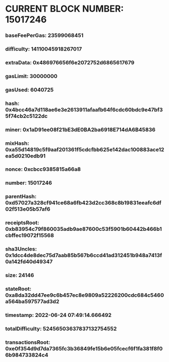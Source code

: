 # CURRENT BLOCK NUMBER: 15017246

### baseFeePerGas: 23599068451
### difficulty: 14110045918267017
### extraData: 0x486976656f6e2072752d6865617679
### gasLimit: 30000000
### gasUsed: 6040725
### hash: 0x4bcc46a7d118ae6e3e2613911afaafb64f6cdc60bdc9e47bf35f74cb2c5122dc
### miner: 0x1aD91ee08f21bE3dE0BA2ba6918E714dA6B45836
### mixHash: 0xa55d14819c5f9aaf201361f5cdcfbb625e142dac100883ace12ea5d0210edb91
### nonce: 0xcbcc9385815a66a8
### number: 15017246
### parentHash: 0xd57027a328cf941ce68a6fb423d2cc368c8b19831eeafc6df02f513e05b57af6
### receiptsRoot: 0xb83954c79f860035adb9ae87600c53f5901b60442b466b1cbffec19072f15568
### sha3Uncles: 0x1dcc4de8dec75d7aab85b567b6ccd41ad312451b948a7413f0a142fd40d49347
### size: 24146
### stateRoot: 0xa8da32dd47ee9c6b457ec8e9809a52226200cdc684c5460a564ba597577ad3d2
### timestamp: 2022-06-24 07:49:14.666492
### totalDifficulty: 52456503637837132754552
### transactionsRoot: 0xe0f354d9d7da7365fc3b36849fe15b6e05fcecf6f1fa381f8f06b984733824c4
